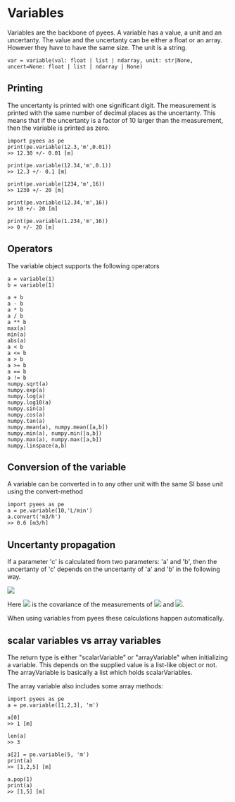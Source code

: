 # Variables


Variables are the backbone of pyees. A variable has a value, a unit and an uncertanty. The value and the uncertanty can be either a float or an array. However they have to have the same size. The unit is a string.

```
var = variable(val: float | list | ndarray, unit: str|None, uncert=None: float | list | ndarray | None)
```


## Printing
The uncertanty is printed with one significant digit. The measurement is printed with the same number of decimal places as the uncertanty. This means that if the uncertanty is a factor of 10 larger than the measurement, then the variable is printed as zero.

```
import pyees as pe
print(pe.variable(12.3,'m',0.01))
>> 12.30 +/- 0.01 [m]

print(pe.variable(12.34,'m',0.1))
>> 12.3 +/- 0.1 [m]

print(pe.variable(1234,'m',16))
>> 1230 +/- 20 [m]

print(pe.variable(12.34,'m',16))
>> 10 +/- 20 [m]

print(pe.variable(1.234,'m',16))
>> 0 +/- 20 [m]
```


## Operators
The variable object supports the following operators
```
a = variable(1)
b = variable(1)

a + b
a - b
a * b
a / b
a ** b
max(a)
min(a)
abs(a)
a < b
a <= b
a > b
a >= b
a == b
a != b
numpy.sqrt(a)
numpy.exp(a)
numpy.log(a)
numpy.log10(a)
numpy.sin(a)
numpy.cos(a)
numpy.tan(a)
numpy.mean(a), numpy.mean([a,b])
numpy.min(a), numpy.min([a,b])
numpy.max(a), numpy.max([a,b])
numpy.linspace(a,b)
```




## Conversion of the variable
A variable can be converted in to any other unit with the same SI base unit using the convert-method

```
import pyees as pe
a = pe.variable(10,'L/min')
a.convert('m3/h')
>> 0.6 [m3/h]
```



## Uncertanty propagation

If a parameter 'c' is calculated from two parameters: 'a' and 'b', then the uncertanty of 'c' depends on the uncertanty of 'a' and 'b' in the following way.

<img src="https://render.githubusercontent.com/render/math?math=\sigma_C = \sqrt{  \left(\frac{\partial C}{\partial A} \sigma_A\right)^2 %2B \left(\frac{\partial C}{\partial B} \sigma_B\right)^2 %2B 2\frac{\partial C}{\partial A}\frac{\partial C}{\partial B}\sigma_{AB}}">

Here <img src="https://render.githubusercontent.com/render/math?math=\sigma_{AB}"> is the covariance of the measurements of <img src="https://render.githubusercontent.com/render/math?math=A"> and <img src="https://render.githubusercontent.com/render/math?math=B">.

When using variables from pyees these calculations happen automatically.

## scalar variables vs array variables
The return type is either "scalarVariable" or "arrayVariable" when initializing a variable. This depends on the supplied value is a list-like object or not. The arrayVariable is basically a list which holds scalarVariables. 

The array variable also includes some array methods:
```
import pyees as pe
a = pe.variable([1,2,3], 'm')

a[0]
>> 1 [m]

len(a)
>> 3

a[2] = pe.variable(5, 'm')
print(a)
>> [1,2,5] [m]

a.pop(1)
print(a)
>> [1,5] [m]
```
